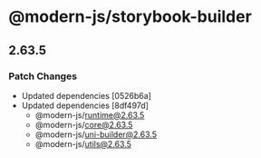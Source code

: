 # @modern-js/storybook-builder

## 2.63.5

### Patch Changes

- Updated dependencies [0526b6a]
- Updated dependencies [8df497d]
  - @modern-js/runtime@2.63.5
  - @modern-js/core@2.63.5
  - @modern-js/uni-builder@2.63.5
  - @modern-js/utils@2.63.5
